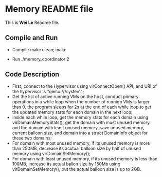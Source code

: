 # Memory README file

This is **Wei Le** Readme file.

## Compile and Run

- Compile
	make clean; make

- Run
	./memory_coordinator 2


## Code Description

- First, connect to the Hypervisor using virConnectOpen() API,  and URI of the hypervisor is "qemu:///system";
- Get the list of active running VMs on the host, conduct primary operations in a while loop when the number of runnign VMs is larger than 0, the program sleeps for 2s at the end of each while loop to get the updated memory stats for each domain in the next loop;
- Inside each while loop, get the memory stats for each domain using virDomainMemoryStats(), get the domain with most unused memory and the domain with least unused memory, save unused memory, current balloon size, and domain into a struct DomainInfo object for these two domains;
- For domain with most unused memory, if its unused memory is more than 250MB, decrease its acutual balloon size by half of unused memory using virDomainSetMemory();
- For domain with least unused memory, if its unused memory is less than 100MB, increase its actual ballon size by 150Mb using virDomainSetMemory(), but the actual balloon size is up to 2GB.
